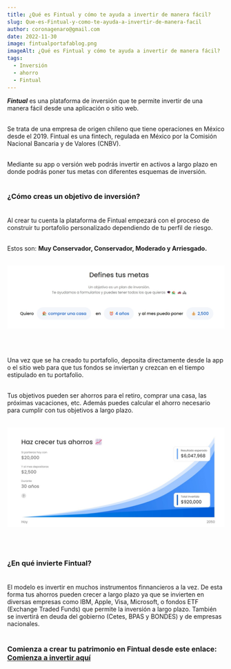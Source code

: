 ```yaml
---
title: ¿Qué es Fintual y cómo te ayuda a invertir de manera fácil?
slug: Que-es-Fintual-y-como-te-ayuda-a-invertir-de-manera-facil
author: coronagenaro@gmail.com
date: 2022-11-30
image: fintualportafablog.png
imageAlt: ¿Qué es Fintual y cómo te ayuda a invertir de manera fácil?
tags:
  - Inversión
  - ahorro
  - Fintual
---
```

***F﻿intual*** es una plataforma de inversión que te permite invertir de una manera fácil desde una aplicación o sitio web.<br/><br/>

S﻿e trata de una empresa de origen chileno que tiene operaciones en México desde el 2019. Fintual es una fintech, regulada en México por la Comisión Nacional Bancaria  y de Valores (CNBV).<br/><br/>

M﻿ediante su app o versión web podrás invertir en activos a largo plazo en donde podrás poner tus metas con diferentes esquemas de inversión.<br/><br/>

### **¿﻿Cómo creas un objetivo de inversión?**<br/><br/>

A﻿l crear tu cuenta la plataforma de Fintual empezará con el proceso de construir tu portafolio personalizado dependiendo de tu perfil de riesgo.<br/><br/>

E﻿stos son: **Muy Conservador, Conservador, Moderado y Arriesgado.**<br/><br/>

![](fintualobjetivos.jpg "¿Qué es Fintual y cómo te ayuda a invertir de manera fácil?")

<br/><br/>

U﻿na vez que se ha creado tu portafolio, deposita directamente desde la app o el sitio web para que tus fondos se inviertan y crezcan en el tiempo estipulado en tu portafolio.<br/><br/>

T﻿us objetivos pueden ser ahorros para el retiro, comprar una casa, las próximas vacaciones, etc. A﻿demás puedes calcular el ahorro necesario para cumplir con tus objetivos a largo plazo.<br/><br/>

![](calculadorafintual.jpg "¿Qué es Fintual y cómo te ayuda a invertir de manera fácil?")

<br/><br/>

### **¿En qué invierte Fintual?**<br/><br/>

E﻿l modelo es invertir en muchos instrumentos finnancieros a la vez. D﻿e esta forma tus ahorros pueden crecer a largo plazo ya que se invierten en diversas empresas como IBM, Apple, Visa, Microsoft, o fondos ETF (Exchange Traded Funds) que permite la inversión a largo plazo. También se invertirá en deuda del gobierno (Cetes, BPAS y BONDES) y de empresas nacionales.<br/><br/>

### C﻿omienza a crear tu patrimonio en Fintual desde este enlace: **[Comienza a invertir aquí](https://fintual.mx/r/genaroc6)**